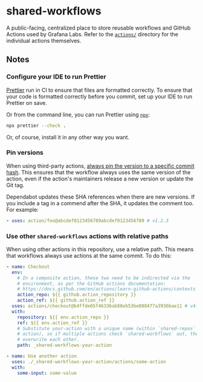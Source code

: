# shared-workflows

A public-facing, centralized place to store reusable workflows and GitHub Actions used by Grafana Labs.
Refer to the [`actions/`](./actions) directory for the individual actions themselves.

## Notes

### Configure your IDE to run Prettier

[Prettier][] run in CI to ensure that files are formatted correctly.
To ensure that your code is formatted correctly before you commit, set up your IDE to run
Prettier on save.

Or from the command line, you can run Prettier using [`npx`][npx]:

```sh
npx prettier --check .
```

Or, of course, install it in any other way you want.

[npx]: https://www.npmjs.com/package/npx
[prettier]: https://prettier.io/

### Pin versions

When using third-party actions, [always pin the version to a specific commit hash][hardening].
This ensures that the workflow always uses the same version of the action, even if the action's maintainers release a new version or update the Git tag.

Dependabot updates these SHA references when there are new versions.
If you include a tag in a commend after the SHA, it updates the comment too.
For example:

```yaml
- uses: action/foo@abcdef0123456789abcdef0123456789 # v1.2.3
```

[hardening]: https://docs.github.com/en/actions/security-guides/security-hardening-for-github-actions#using-third-party-actions

### Use other `shared-workflows` actions with relative paths

When using other actions in this repository, use a relative path.
This means that workflows always use actions at the same commit.
To do this:

```yaml
- name: Checkout
  env:
    # In a composite action, these two need to be indirected via the
    # environment, as per the GitHub actions documentation:
    # https://docs.github.com/en/actions/learn-github-actions/contexts
    action_repo: ${{ github.action_repository }}
    action_ref: ${{ github.action_ref }}
  uses: actions/checkout@b4ffde65f46336ab88eb53be808477a3936bae11 # v4.1.1
  with:
    repository: ${{ env.action_repo }}
    ref: ${{ env.action_ref }}
    # Substitute your-action with a unique name (within `shared-repos` for your
    # action), so if multiple actions check `shared-workflows` out, they don't
    # overwrite each other.
    path: _shared-workflows-your-action

- name: Use another action
  uses: ./_shared-workflows-your-action/actions/some-action
  with:
    some-input: some-value
```
